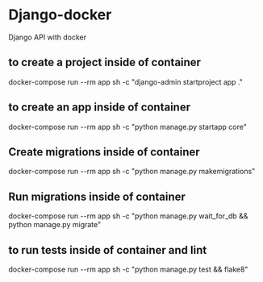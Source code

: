 # Django-docker
Django API with docker

## to create a project inside of container
docker-compose run  --rm app sh -c "django-admin startproject app ."
## to create an app inside of container
docker-compose run  --rm app sh -c "python manage.py startapp core"

## Create migrations inside of container
docker-compose run  --rm app sh -c "python manage.py makemigrations"

## Run migrations inside of container
docker-compose run  --rm app sh -c "python manage.py wait_for_db && python manage.py migrate"

## to run tests inside of container and lint
docker-compose run  --rm app sh -c "python manage.py test && flake8"